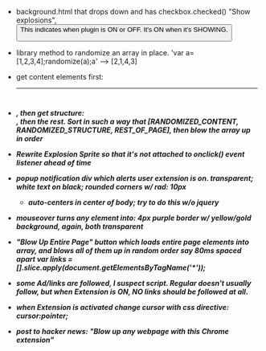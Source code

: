 
- background.html that drops down and has checkbox.checked() "Show explosions", <button value="Blow up entire page">
  This indicates when plugin is ON or OFF. It's ON when it's SHOWING.

- library method to randomize an array in place. 'var a=[1,2,3,4];randomize(a);a' --> [2,1,4,3]
- get content elements first: <A> <LI> <P> <HR> <TD><H1><h2><h3><h4><h5><span>, then get structure: <TABLE><DIV>, 
  then the rest. Sort in such a way that [RANDOMIZED_CONTENT, RANDOMIZED_STRUCTURE, REST_OF_PAGE], 
  then blow the array up in order

- Rewrite Explosion Sprite so that it's not attached to onclick() event listener ahead of time

- popup notification div which alerts user extension is on.
  transparent; white text on black; rounded corners w/ rad: 10px
  - auto-centers in center of body; try to do this w/o jquery

- mouseover turns any element into: 4px purple border w/ yellow/gold
  background, again, both transparent

- "Blow Up Entire Page" button which loads entire page elements into
  array, and blows all of them up in random order say 80ms spaced apart
  var links = [].slice.apply(document.getElementsByTagName('*'));

- some Ad/links are followed, I suspect script. Regular <A> doesn't usually follow,
  but when Extension is ON, NO links should be followed at all.

- when Extension is activated change cursor with css directive: cursor:pointer;

- post to hacker news: "Blow up any webpage with this Chrome extension"
